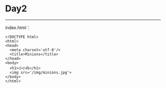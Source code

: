 # Day2
------

index.html：
```
<!DOCTYPE html>
<html>
<head>
  <meta charset='utf-8'/>
  <title>Minions</title>
</head>
<body>
  <h1>小小兵</h1>
  <img src='/img/minions.jpg'>
</body>
</html>
```
